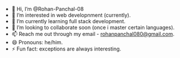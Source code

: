 - 👋 Hi, I’m @Rohan-Panchal-08
- 👀 I’m interested in web developnment (currently).
- 🌱 I’m currently learning full stack development.
- 💞️ I’m looking to collaborate soon (once i master certain languages).
- 📫 Reach me out through my email - rohanpanchal080@gmail.com. 
- 😄 Pronouns: he/him.
- ⚡ Fun fact: exceptions are always interesting.

<!---
Rohan-Panchal-08/Rohan-Panchal-08 is a ✨ special ✨ repository because its `README.md` (this file) appears on your GitHub profile.
You can click the Preview link to take a look at your changes.
--->

